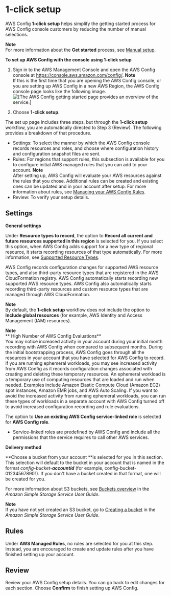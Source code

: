 # 1\-click setup<a name="1-click-setup"></a>

 AWS Config **1\-click setup** helps simplify the getting started process for AWS Config console customers by reducing the number of manual selections\.

**Note**  
 For more information about the **Get started** process, see [Manual setup](https://docs.aws.amazon.com/config/latest/developerguide/detailed-setup.html)\.

**To set up AWS Config with the console using **1\-click setup****

1. Sign in to the AWS Management Console and open the AWS Config console at [https://console\.aws\.amazon\.com/config/](https://console.aws.amazon.com/config/)\.
**Note**  
If this is the first time that you are opening the AWS Config console, or you are setting up AWS Config in a new AWS Region, the AWS Config console page looks like the following image\.  
![\[The AWS Config getting started page provides an overview of the service.\]](http://docs.aws.amazon.com/config/latest/developerguide/images/welcome.png)

1. Choose **1\-click setup**\. 

The set up page includes three steps, but through the **1\-click setup** workflow, you are automatically directed to Step 3 \(Review\)\. The following provides a breakdown of that procedure\.
+ Settings: To select the manner by which the AWS Config console records resources and roles, and choose where configuration history and configuration snapshot files are sent\.
+ Rules: For regions that support rules, this subsection is available for you to configure initial AWS managed rules that you can add to your account\.
**Note**  
After setting up, AWS Config will evaluate your AWS resources against the rules that you chose\. Additional rules can be created and existing ones can be updated and in your account after setup\. For more information about rules, see [Managing your AWS Config Rules](https://docs.aws.amazon.com/config/latest/developerguide/setting-up-aws-config-rules-with-console.html)\.
+ Review: To verify your setup details\.

## Settings<a name="1-click-setup-settings.title"></a>

**General settings**

Under **Resource types to record**, the option to **Record all current and future resources supported in this region** is selected for you\. If you select this option, when AWS Config adds support for a new type of regional resource, it starts recording resources of that type automatically\. For more information, see [Supported Resource Types](https://docs.aws.amazon.com/config/latest/developerguide/resource-config-reference.html)\.

AWS Config records configuration changes for supported AWS resource types, and also third\-party resource types that are registered in the AWS CloudFormation registry\. AWS Config automatically starts recording new supported AWS resource types\. AWS Config also automatically starts recording third\-party resources and custom resource types that are managed through AWS CloudFormation\.

**Note**  
By default, the **1\-click setup** workflow does not include the option to **Include global resources** \(for example, AWS Identity and Access Management \(IAM\) resources\)\.

**Note**  
** High Number of AWS Config Evaluations**  
You may notice increased activity in your account during your initial month recording with AWS Config when compared to subsequent months\. During the initial bootstrapping process, AWS Config goes through all the resources in your account that you have selected for AWS Config to record\.  
If you are running ephemeral workloads, you may see increased activity from AWS Config as it records configuration changes associated with creating and deleting these temporary resources\. An ephemeral workload is a temporary use of computing resources that are loaded and run when needed\. Examples include Amazon Elastic Compute Cloud \(Amazon EC2\) spot instances, Amazon EMR jobs, and AWS Auto Scaling\. If you want to avoid the increased activity from running ephemeral workloads, you can run these types of workloads in a separate account with AWS Config turned off to avoid increased configuration recording and rule evaluations\.

The option to **Use an existing AWS Config service\-linked role** is selected for **AWS Config role**\.
+ Service\-linked roles are predefined by AWS Config and include all the permissions that the service requires to call other AWS services\.

**Delivery method**

**Choose a bucket from your account **is selected for you in this section\. This selection will default to the bucket in your account that is named in the format *config\-bucket\-**accountid*** \(for example, config\-bucket\-012345678901\)\. If you don't have a bucket created in that format, one will be created for you\.

For more information about S3 buckets, see [Buckets overview](https://docs.aws.amazon.com/AmazonS3/latest/userguide/UsingBucket.html) in the *Amazon Simple Storage Service User Guide*\.

**Note**  
If you have not yet created an S3 bucket, go to [Creating a bucket](https://docs.aws.amazon.com/AmazonS3/latest/userguide/create-bucket-overview.html) in the *Amazon Simple Storage Service User Guide*\.

## Rules<a name="1-click-setup-rules.title"></a>

Under **AWS Managed Rules**, no rules are selected for you at this step\. Instead, you are encouraged to create and update rules after you have finished setting up your account\.

## Review<a name="1-click-setup-review.title"></a>

Review your AWS Config setup details\. You can go back to edit changes for each section\. Choose **Confirm** to finish setting up AWS Config\.